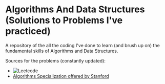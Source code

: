 # Algorithms And Data Structures (Solutions to Problems I've practiced)
A repository of the all the coding I've done to learn (and brush up on) the fundamental skills of Algorithms and Data Structures.

Sources for the problems (constantly updated):
* ![Leetcode](https://leetcode.com/)
* [Algorithms Specialization offered by Stanford](https://www.coursera.org/specializations/algorithms)
